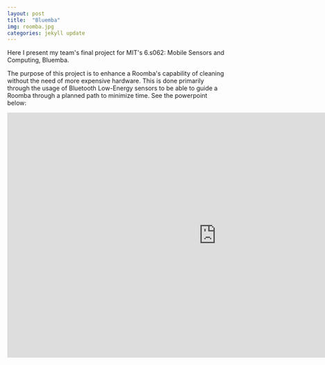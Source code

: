 ```yaml
---
layout: post
title:  "Bluemba"
img: roomba.jpg
categories: jekyll update
---
```

Here I present my team's final project for MIT's 6.s062: Mobile Sensors and Computing, Bluemba.

The purpose of this project is to enhance a Roomba's capability of cleaning without the need of more expensive hardware. This is done primarily through the usage of Bluetooth Low-Energy sensors to be able to guide a Roomba through a planned path to minimize time. See the powerpoint below:

<iframe src="https://onedrive.live.com/embed?cid=42346A5E21E1F106&amp;resid=42346A5E21E1F106%212330&amp;authkey=ANl0kTF56eN3Geg&amp;em=2&amp;wdAr=1.7777777777777777" width="962px" height="565px" frameborder="0">This is an embedded <a target="_blank" href="https://office.com">Microsoft Office</a> presentation, powered by <a target="_blank" href="https://office.com/webapps">Office Online</a>.</iframe>
